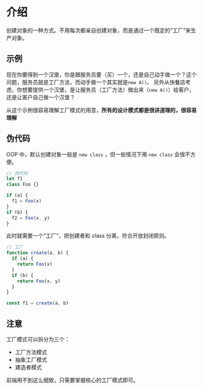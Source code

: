 # 介绍

创建对象的一种方式。不用每次都亲自创建对象，而是通过一个既定的“工厂”来生产对象。

## 示例

现在你要得到一个汉堡，你是跟服务员要（买）一个，还是自己动手做一个？这个问题，服务员就是工厂方法，而动手做一个其实就是`new A()`。
另外从快餐店考虑，你想要提供一个汉堡，是让服务员（工厂方法）做出来（`new A()`）给客户，还是让客户自己做一个汉堡？

从这个示例很容易理解工厂模式的用意，**所有的设计模式都是很讲道理的，很容易理解**

## 伪代码

OOP 中，默认创建对象一般是 `new class` ，但一些情况下用 `new class` 会很不方便。

```js
// 伪代码
let f1
class Foo {}

if (a) {
  f1 = Foo(x)
}
if (b) {
  f2 = Foo(x, y)
}
```

此时就需要一个“工厂”，把创建者和 class 分离，符合开放封闭原则。

```js
// 工厂
function create(a, b) {
  if (a) {
    return Foo(x)
  }
  if (b) {
    return Foo(x, y)
  }
}

const f1 = create(a, b)
```

## 注意

工厂模式可以拆分为三个：

- 工厂方法模式
- 抽象工厂模式
- 建造者模式

前端用不到这么细致，只需要掌握核心的工厂模式即可。
